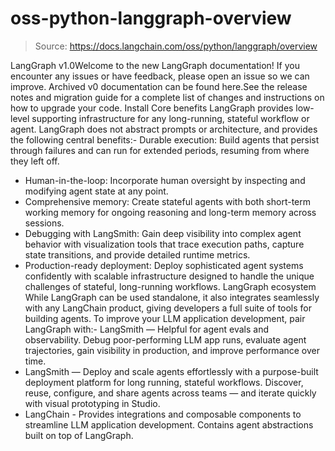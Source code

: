 # oss-python-langgraph-overview

> Source: https://docs.langchain.com/oss/python/langgraph/overview

LangGraph v1.0Welcome to the new LangGraph documentation! If you encounter any issues or have feedback, please open an issue so we can improve. Archived v0 documentation can be found here.See the release notes and migration guide for a complete list of changes and instructions on how to upgrade your code.
Install
Core benefits
LangGraph provides low-level supporting infrastructure for any long-running, stateful workflow or agent. LangGraph does not abstract prompts or architecture, and provides the following central benefits:- Durable execution: Build agents that persist through failures and can run for extended periods, resuming from where they left off.
- Human-in-the-loop: Incorporate human oversight by inspecting and modifying agent state at any point.
- Comprehensive memory: Create stateful agents with both short-term working memory for ongoing reasoning and long-term memory across sessions.
- Debugging with LangSmith: Gain deep visibility into complex agent behavior with visualization tools that trace execution paths, capture state transitions, and provide detailed runtime metrics.
- Production-ready deployment: Deploy sophisticated agent systems confidently with scalable infrastructure designed to handle the unique challenges of stateful, long-running workflows.
LangGraph ecosystem
While LangGraph can be used standalone, it also integrates seamlessly with any LangChain product, giving developers a full suite of tools for building agents. To improve your LLM application development, pair LangGraph with:- LangSmith — Helpful for agent evals and observability. Debug poor-performing LLM app runs, evaluate agent trajectories, gain visibility in production, and improve performance over time.
- LangSmith — Deploy and scale agents effortlessly with a purpose-built deployment platform for long running, stateful workflows. Discover, reuse, configure, and share agents across teams — and iterate quickly with visual prototyping in Studio.
- LangChain - Provides integrations and composable components to streamline LLM application development. Contains agent abstractions built on top of LangGraph.